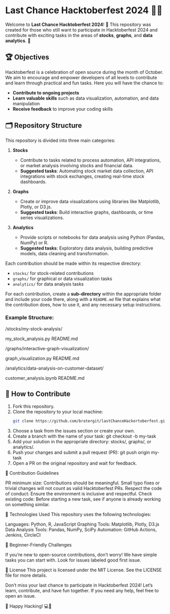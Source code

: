 # Last Chance Hacktoberfest 2024 🎃🍁

Welcome to **Last Chance Hacktoberfest 2024**! 🎉 This repository was created for those who still want to participate in Hacktoberfest 2024 and contribute with exciting tasks in the areas of **stocks**, **graphs**, and **data analytics**. 🚀

## 🏆 Objectives

Hacktoberfest is a celebration of open source during the month of October. We aim to encourage and empower developers of all levels to contribute and learn through practical and fun tasks. Here you will have the chance to:

- **Contribute to ongoing projects**
- **Learn valuable skills** such as data visualization, automation, and data manipulation
- **Receive feedback** to improve your coding skills

## 🗂 Repository Structure

This repository is divided into three main categories:

1. **Stocks**
    - Contribute to tasks related to process automation, API integrations, or market analysis involving stocks and financial data.
    - **Suggested tasks**: Automating stock market data collection, API integrations with stock exchanges, creating real-time stock dashboards.

2. **Graphs**
    - Create or improve data visualizations using libraries like Matplotlib, Plotly, or D3.js.
    - **Suggested tasks**: Build interactive graphs, dashboards, or time series visualizations.

3. **Analytics**
    - Provide scripts or notebooks for data analysis using Python (Pandas, NumPy) or R.
    - **Suggested tasks**: Exploratory data analysis, building predictive models, data cleaning and transformation.

Each contribution should be made within its respective directory:
- `stocks/` for stock-related contributions
- `graphs/` for graphical or data visualization tasks
- `analytics/` for data analysis tasks

For each contribution, create a **sub-directory** within the appropriate folder and include your code there, along with a `README.md` file that explains what the contribution does, how to use it, and any necessary setup instructions.

### Example Structure:
/stocks/my-stock-analysis/

my_stock_analysis.py
README.md

/graphs/interactive-graph-visualization/

graph_visualization.py
README.md

/analytics/data-analysis-on-customer-dataset/

customer_analysis.ipynb
README.md

## 🎯 How to Contribute

1. Fork this repository.
2. Clone the repository to your local machine:
   ```bash
   git clone https://github.com/bratergit/lastChanceHackertoberfest.git

3. Choose a task from the issues section or create your own.
4. Create a branch with the name of your task:
   git checkout -b my-task
5. Add your solution in the appropriate directory: stocks/, graphs/, or analytics/.
6. Push your changes and submit a pull request (PR):
   git push origin my-task
7. Open a PR on the original repository and wait for feedback.

📄 Contribution Guidelines

PR minimum size: Contributions should be meaningful. Small typo fixes or trivial changes will not count as valid Hacktoberfest PRs.
Respect the code of conduct: Ensure the environment is inclusive and respectful.
Check existing code: Before starting a new task, see if anyone is already working on something similar.

🚀 Technologies Used
This repository uses the following technologies:

Languages: Python, R, JavaScript
Graphing Tools: Matplotlib, Plotly, D3.js
Data Analysis Tools: Pandas, NumPy, SciPy
Automation: GitHub Actions, Jenkins, CircleCI

🏅 Beginner-Friendly Challenges

If you’re new to open-source contributions, don’t worry! We have simple tasks you can start with. Look for issues labeled good first issue.

📝 License
This project is licensed under the MIT License. See the LICENSE file for more details.

Don’t miss your last chance to participate in Hacktoberfest 2024! Let’s learn, contribute, and have fun together. If you need any help, feel free to open an issue.

👻 Happy Hacking! 💻🎃



